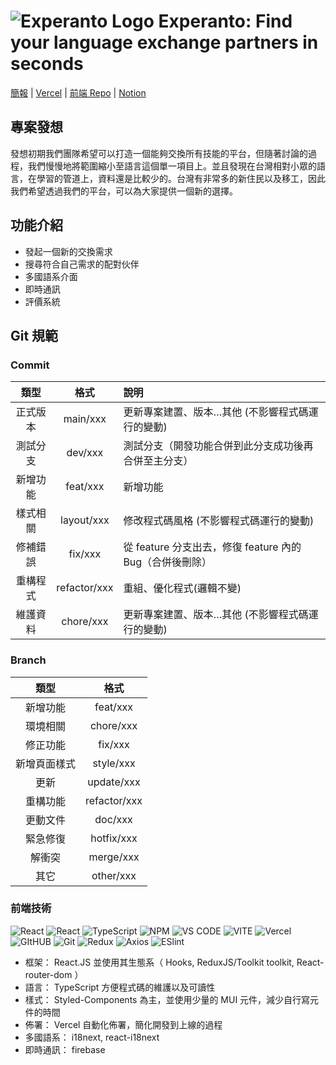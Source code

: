 # ![Experanto Logo](public/logo.ico) Experanto: Find your language exchange partners in seconds

[簡報](https://docs.google.com/presentation/d/1jem8nBGaHUgObW9SkVWfmt-bH-k772n6/edit?usp=drive_link) | [Vercel](https://rocket-experanto.vercel.app/) | [前端 Repo](https://github.com/Levia6603/rocket_experanto.git/) | [Notion](https://www.notion.so/264bdc206a5c4947805c6591f0946d8c)

## 專案發想

發想初期我們團隊希望可以打造一個能夠交換所有技能的平台，但隨著討論的過程，我們慢慢地將範圍縮小至語言這個單一項目上。並且發現在台灣相對小眾的語言，在學習的管道上，資料還是比較少的。台灣有非常多的新住民以及移工，因此我們希望透過我們的平台，可以為大家提供一個新的選擇。

## 功能介紹

- 發起一個新的交換需求
- 搜尋符合自己需求的配對伙伴
- 多國語系介面
- 即時通訊
- 評價系統

## Git 規範

### Commit

|   類型   |     格式     | 說明                                                     |
| :------: | :----------: | :------------------------------------------------------- |
| 正式版本 |   main/xxx   | 更新專案建置、版本…其他 (不影響程式碼運行的變動)         |
| 測試分支 |   dev/xxx    | 測試分支（開發功能合併到此分支成功後再合併至主分支）     |
| 新增功能 |   feat/xxx   | 新增功能                                                 |
| 樣式相關 |  layout/xxx  | 修改程式碼風格 (不影響程式碼運行的變動)                  |
| 修補錯誤 |   fix/xxx    | 從 feature 分支出去，修復 feature 內的 Bug（合併後刪除） |
| 重構程式 | refactor/xxx | 重組、優化程式(邏輯不變)                                 |
| 維護資料 |  chore/xxx   | 更新專案建置、版本…其他 (不影響程式碼運行的變動)         |

### Branch

|     類型     |     格式     |
| :----------: | :----------: |
|   新增功能   |   feat/xxx   |
|   環境相關   |  chore/xxx   |
|   修正功能   |   fix/xxx    |
| 新增頁面樣式 |  style/xxx   |
|     更新     |  update/xxx  |
|   重構功能   | refactor/xxx |
|   更動文件   |   doc/xxx    |
|   緊急修復   |  hotfix/xxx  |
|    解衝突    |  merge/xxx   |
|     其它     |  other/xxx   |

### 前端技術

![React](https://img.shields.io/badge/-styled--components-DB7093?style=flat&logo=styledcomponents&logoColor=black&color=DB7093) ![React](https://img.shields.io/badge/React-20232A?style=falt&logo=react&logoColor=61DAFB) ![TypeScript](https://img.shields.io/badge/typescript-%23007ACC.svg?style=flat&logo=typescript&logoColor=white) ![NPM](https://img.shields.io/badge/NPM-%23CB3837.svg?style=flat&logo=npm&logoColor=white) ![VS CODE](https://img.shields.io/badge/VS_Code-%23007ACC?style=flat&logo=visualstudiocode) ![VITE](https://img.shields.io/badge/vite-%23646CFF.svg?style=flat&logo=vite&logoColor=white) ![Vercel](https://img.shields.io/badge/Vercel-000000?style=flat&logo=vercel&logoColor=white) ![GItHUB](https://img.shields.io/badge/GitHub-100000?style=flat&logo=github&logoColor=white) ![Git](https://img.shields.io/badge/GIT-E44C30?style=flat&logo=git&logoColor=white) ![Redux](https://img.shields.io/badge/Redux-593D88?style=flat&logo=redux&logoColor=white) ![Axios](https://img.shields.io/badge/axios-%235A29E4?style=flat&logo=axios) ![ESlint](https://img.shields.io/badge/eslint-3A33D1?style=flat&logo=eslint&logoColor=white)

- 框架： React.JS 並使用其生態系（ Hooks, ReduxJS/Toolkit toolkit, React-router-dom ）
- 語言： TypeScript 方便程式碼的維護以及可讀性
- 樣式： Styled-Components 為主，並使用少量的 MUI 元件，減少自行寫元件的時間
- 佈署： Vercel 自動化佈署，簡化開發到上線的過程
- 多國語系： i18next, react-i18next
- 即時通訊： firebase
